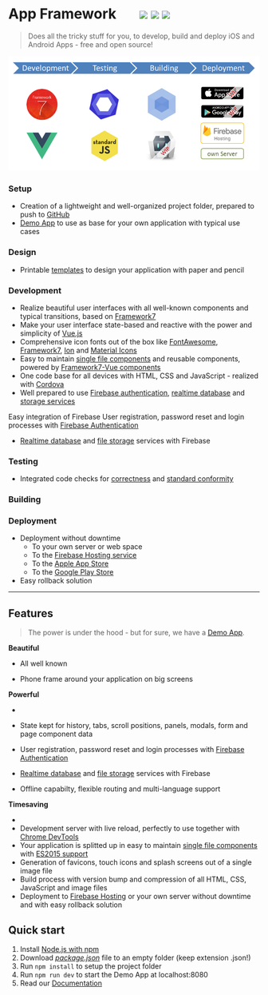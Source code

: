 # App Framework &nbsp; &nbsp; &nbsp; [![](https://img.shields.io/npm/dt/app-framework.svg)](https://www.npmjs.com/package/app-framework) [![](https://img.shields.io/npm/v/app-framework.svg)](https://www.npmjs.com/package/app-framework) [![](https://img.shields.io/npm/l/app-framework.svg)](https://www.npmjs.com/package/app-framework)

> Does all the tricky stuff for you, to develop, build and deploy iOS and Android Apps - free and open source!

![Process](process.png)

### Setup

- Creation of a lightweight and well-organized project folder, prepared to push to [GitHub](https://github.com/about)
- [Demo App](https://app-framework.scriptpilot.de/) to use as base for your own application with typical use cases

### Design

- Printable [templates](smartphone-template.pdf) to design your application with paper and pencil

### Development

- Realize beautiful user interfaces with all well-known components and typical transitions, based on [Framework7](https://framework7.io/)
- Make your user interface state-based and reactive with the power and simplicity of [Vue.js](https://vuejs.org/)
- Comprehensive icon fonts out of the box like [FontAwesome](http://fontawesome.io/), [Framework7](http://framework7.io/icons/), [Ion](http://ionicons.com/) and [Material Icons](https://material.io/icons/)
- Easy to maintain [single file components](https://vuejs.org/guide/single-file-components) and reusable components, powered by [Framework7-Vue components](https://framework7.io/vue/)
- One code base for all devices with HTML, CSS and JavaScript - realized with [Cordova](https://cordova.apache.org/)
- Well prepared to use [Firebase authentication](https://firebase.google.com/docs/auth/), [realtime database](https://firebase.google.com/docs/database/) and [storage services](https://firebase.google.com/docs/storage/)

Easy integration of Firebase User registration, password reset and login processes with [Firebase Authentication]()
- [Realtime database]() and [file storage]() services with Firebase

### Testing

- Integrated code checks for [correctness](http://eslint.org/) and [standard conformity](http://standardjs.com/)

### Building

### Deployment

- Deployment without downtime
  - To your own server or web space
  - To the [Firebase Hosting service](https://firebase.google.com/docs/hosting/)
  - To the [Apple App Store](https://itunes.apple.com/de/)
  - To the [Google Play Store](https://play.google.com/)
- Easy rollback solution

---


## Features
> The power is under the hood - but for sure, we have a [Demo App](https://app-framework.scriptpilot.de/).

**Beautiful**
- All well known 

- Phone frame around your application on big screens

**Powerful**

- 
- State kept for history, tabs, scroll positions, panels, modals, form and page component data
- User registration, password reset and login processes with [Firebase Authentication](https://firebase.google.com/docs/auth/)
- [Realtime database](https://firebase.google.com/docs/database/) and [file storage](https://firebase.google.com/docs/storage/) services with Firebase

- Offline capabilty, flexible routing and multi-language support

**Timesaving**

- 
- Development server with live reload, perfectly to use together with [Chrome DevTools](https://developers.google.com/web/tools/chrome-devtools/) 
- Your application is splitted up in easy to maintain [single file components](https://vuejs.org/v2/guide/single-file-components.html) with [ES2015 support](https://babeljs.io/learn-es2015/)
- Generation of favicons, touch icons and splash screens out of a single image file
- Build process with version bump and compression of all HTML, CSS, JavaScript and image files
- Deployment to [Firebase Hosting](https://firebase.google.com/docs/hosting/) or your own server without downtime and with easy rollback solution

## Quick start

1. Install [Node.js with npm](https://docs.npmjs.com/getting-started/what-is-npm)
2. Download *[package.json](https://raw.githubusercontent.com/scriptPilot/app-framework/master/demo-app/package.json)* file to an empty folder (keep extension .json!)
3. Run `npm install` to setup the project folder
4. Run `npm run dev` to start the Demo App at localhost:8080
5. Read our [Documentation](DOCUMENTATION.md)
